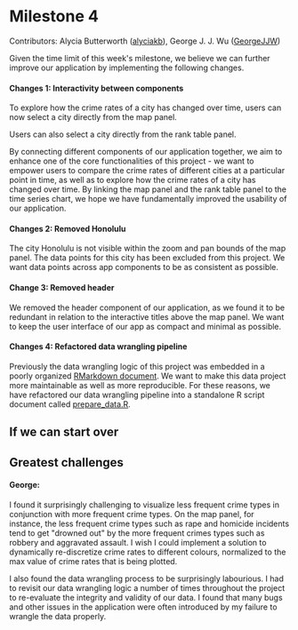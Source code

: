 # Milestone 4

Contributors: Alycia Butterworth ([alyciakb](https://github.com/alyciakb)), George J. J. Wu ([GeorgeJJW](https://github.com/GeorgeJJW))

Given the time limit of this week's milestone, we believe we can further improve our application by implementing the following changes.

#### Changes 1: Interactivity between components

To explore how the crime rates of a city has changed over time, users can now select a city directly from the map panel.

Users can also select a city directly from the rank table panel.

By connecting different components of our application together, we aim to enhance one of the core functionalities of this project - we want to empower users to compare the crime rates of different cities at a particular point in time, as well as to explore how the crime rates of a city has changed over time. By linking the map panel and the rank table panel to the time series chart, we hope we have fundamentally improved the usability of our application.

#### Changes 2: Removed Honolulu

The city Honolulu is not visible within the zoom and pan bounds of the map panel. The data points for this city has been excluded from this project. We want data points across app components to be as consistent as possible.

#### Change 3: Removed header

We removed the header component of our application, as we found it to be redundant in relation to the interactive titles above the map panel. We want to keep the user interface of our app as compact and minimal as possible.

#### Changes 4: Refactored data wrangling pipeline

Previously the data wrangling logic of this project was embedded in a poorly organized [RMarkdown document](https://github.com/UBC-MDS/violent_crimes_usa/blob/master/src/eda.Rmd). We want to make this data project more maintainable as well as more reproducible. For these reasons, we have refactored our data wrangling pipeline into a standalone R script document called [prepare_data.R](https://github.com/UBC-MDS/violent_crimes_usa/blob/master/src/prepare_data.R).

## If we can start over




## Greatest challenges

#### George:

I found it surprisingly challenging to visualize less frequent crime types in conjunction with more frequent crime types. On the map panel, for instance, the less frequent crime types such as rape and homicide incidents tend to get "drowned out" by the more frequent crimes types such as robbery and aggravated assault. I wish I could implement a solution to dynamically re-discretize crime rates to different colours, normalized to the max value of crime rates that is being plotted.

I also found the data wrangling process to be surprisingly labourious. I had to revisit our data wrangling logic a number of times throughout the project to re-evaluate the integrity and validity of our data. I found that many bugs and other issues in the application were often introduced by my failure to wrangle the data properly.  
